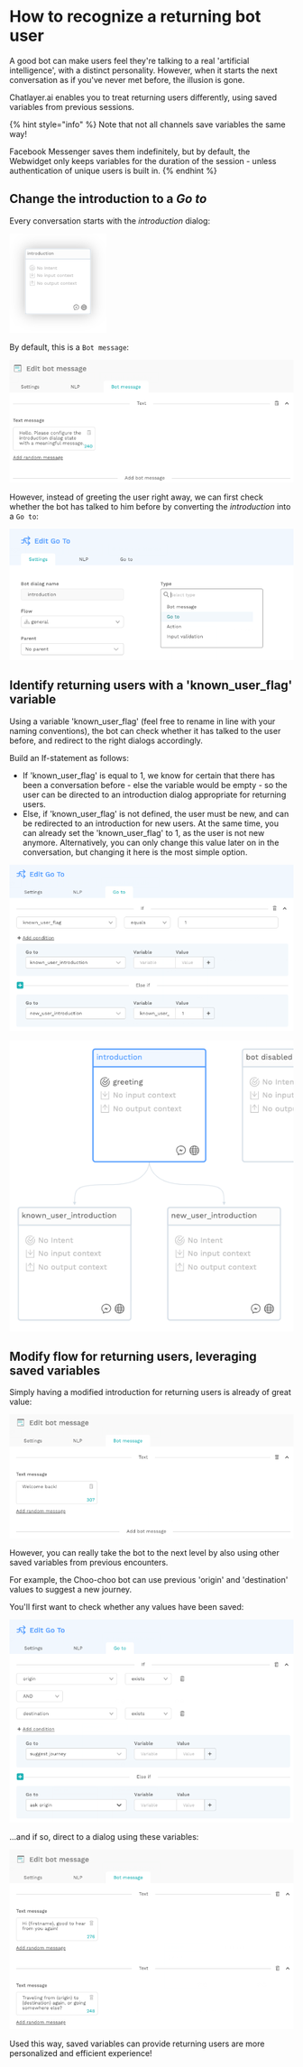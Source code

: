 # How to recognize a returning bot user

A good bot can make users feel they're talking to a real 'artificial intelligence', with a distinct personality. However, when it starts the next conversation as if you've never met before, the illusion is gone.

Chatlayer.ai enables you to treat returning users differently, using saved variables from previous sessions.

{% hint style="info" %}
Note that not all channels save variables the same way!

Facebook Messenger saves them indefinitely, but by default, the Webwidget only keeps variables for the duration of the session - unless authentication of unique users is built in.
{% endhint %}

## Change the introduction to a _Go to_

Every conversation starts with the _introduction_ dialog:

![](../.gitbook/assets/schermafbeelding-2019-01-24-om-10.56.45.png)

By default, this is a `Bot message`:

![](../.gitbook/assets/schermafbeelding-2019-01-24-om-10.56.17-kopie.png)

However, instead of greeting the user right away, we can first check whether the bot has talked to him before by converting the _introduction_ into a `Go to`:

![](../.gitbook/assets/schermafbeelding-2019-01-24-om-11.17.12.png)

## Identify returning users with a 'known\_user\_flag' variable

Using a variable 'known\_user\_flag' \(feel free to rename in line with your naming conventions\), the bot can check whether it has talked to the user before, and redirect to the right dialogs accordingly.

Build an If-statement as follows:

* If 'known\_user\_flag' is equal to 1, we know for certain that there has been a conversation before - else the variable would be empty - so the user can be directed to an introduction dialog appropriate for returning users.
* Else, if 'known\_user\_flag' is not defined, the user must be new, and can be redirected to an introduction for new users. At the same time, you can already set the 'known\_user\_flag' to 1, as the user is not new anymore. Alternatively, you can only change this value later on in the conversation, but changing it here is the most simple option.

![](../.gitbook/assets/schermafbeelding-2019-01-24-om-11.24.35.png)

![](../.gitbook/assets/schermafbeelding-2019-01-24-om-11.39.38.png)

## Modify flow for returning users, leveraging saved variables

Simply having a modified introduction for returning users is already of great value:

![](../.gitbook/assets/schermafbeelding-2019-01-24-om-11.49.51.png)

However, you can really take the bot to the next level by also using other saved variables from previous encounters.

For example, the Choo-choo bot can use previous 'origin' and 'destination' values to suggest a new journey.

You'll first want to check whether any values have been saved:

![](../.gitbook/assets/schermafbeelding-2019-01-24-om-12.06.50.png)

...and if so, direct to a dialog using these variables:

![](../.gitbook/assets/schermafbeelding-2019-01-24-om-12.03.20.png)

Used this way, saved variables can provide returning users are more personalized and efficient experience!

